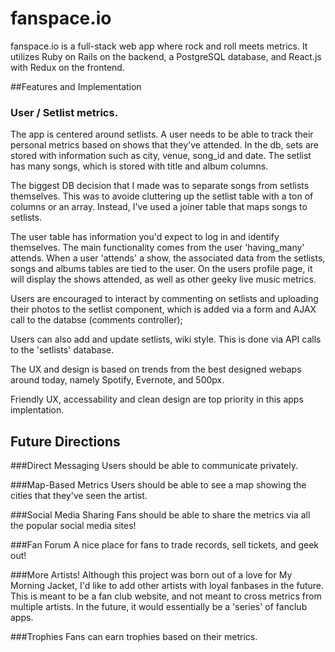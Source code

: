 # fanspace.io


fanspace.io is a full-stack web app where rock and roll meets metrics. It utilizes Ruby on Rails on the backend, a PostgreSQL database, and React.js with Redux on the frontend.

##Features and Implementation

### User / Setlist metrics.

The app is centered around setlists. A user needs to be able to track their personal metrics based on shows that they've attended. In the db, sets are stored with information such as city, venue, song_id and date. The setlist has many songs, which is stored with title and album columns. 

The biggest DB decision that I made was to separate songs from setlists themselves. This was to avoide cluttering up the setlist table with a ton of columns or an array. Instead, I've used a joiner table that maps songs to setlists. 

The user table has information you'd expect to log in and identify themselves. The main functionality comes from the user 'having_many' attends. When a user 'attends' a show, the associated data from the setlists, songs and albums tables are tied to the user. On the users profile page, it will display the shows attended, as well as other geeky live music metrics. 

Users are encouraged to interact by commenting on setlists and uploading their photos to the setlist component, which is added via a form and AJAX call to the databse (comments controller);

Users can also add and update setlists, wiki style. This is done via API calls to the 'setlists' database. 


The UX and design is based on trends from the best designed webaps around today, namely Spotify, Evernote, and 500px. 

Friendly UX, accessability and clean design are top priority in this apps implentation. 

## Future Directions
###Direct Messaging
Users should be able to communicate privately.

###Map-Based Metrics
Users should be able to see a map showing the cities that they've seen the artist. 

###Social Media Sharing
Fans should be able to share the metrics via all the popular social media sites!

###Fan Forum
A nice place for fans to trade records, sell tickets, and geek out!

###More Artists!
Although this project was born out of a love for My Morning Jacket, I'd like to add other artists with loyal fanbases in the future. This is meant to be a fan club website, and not meant to cross metrics from multiple artists. In the future, it would essentially be a 'series' of fanclub apps.

###Trophies
Fans can earn trophies based on their metrics.
